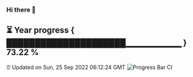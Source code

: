 ### Hi there 👋
⏳ Year progress { █████████████████████▁▁▁▁▁▁▁▁▁ } 73.22 %
---
⏰ Updated on Sun, 25 Sep 2022 06:12:24 GMT
![Progress Bar CI](https://github.com/Moyi321/Moyi321/workflows/Progress%20Bar%20CI/badge.svg)
